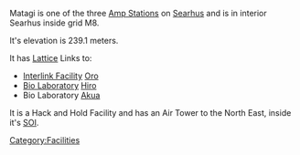 Matagi is one of the three [Amp Stations](../locations/Amp_Station.md) on
[Searhus](../locations/Searhus.md) and is in interior Searhus inside grid M8.

It's elevation is 239.1 meters.

It has [Lattice](../terminology/Lattice.md) Links to:

- [Interlink Facility](../terminology/Interlink.md)
  [Oro](Oro.md)
- [Bio Laboratory](../locations/Bio_Laboratory.md) [Hiro](Hiro.md)
- Bio Laboratory [Akua](Akua.md)

It is a Hack and Hold Facility and has an Air Tower to the North East,
inside it's [SOI](../locations/Sphere_of_Influence.md).

[Category:Facilities](Category:Facilities.md)
